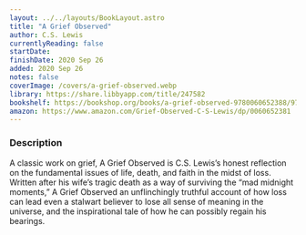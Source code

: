 ```yaml
---
layout: ../../layouts/BookLayout.astro
title: "A Grief Observed"
author: C.S. Lewis
currentlyReading: false
startDate: 
finishDate: 2020 Sep 26
added: 2020 Sep 26
notes: false
coverImage: /covers/a-grief-observed.webp
library: https://share.libbyapp.com/title/247582
bookshelf: https://bookshop.org/books/a-grief-observed-9780060652388/9780060652388
amazon: https://www.amazon.com/Grief-Observed-C-S-Lewis/dp/0060652381
---
```


### Description
A classic work on grief, A Grief Observed is C.S. Lewis’s honest reflection on the fundamental issues of life, death, and faith in the midst of loss. Written after his wife’s tragic death as a way of surviving the “mad midnight moments,” A Grief Observed an unflinchingly truthful account of how loss can lead even a stalwart believer to lose all sense of meaning in the universe, and the inspirational tale of how he can possibly regain his bearings.

<!-- ### Notes & Highlights -->
